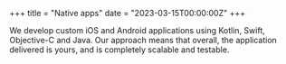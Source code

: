 +++
title = "Native apps"
date = "2023-03-15T00:00:00Z"
+++

We develop custom iOS and Android applications using Kotlin, Swift, Objective-C and Java. Our approach means that 
overall, the application delivered is yours, and is completely scalable and testable.
